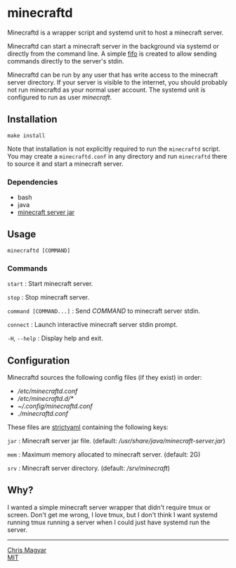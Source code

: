 # minecraftd

Minecraftd is a wrapper script and systemd unit to host a minecraft server.

Minecraftd can start a minecraft server in the background via systemd or
directly from the command line. A simple [fifo][fifo] is created to allow
sending commands directly to the server's stdin.

Minecraftd can be run by any user that has write access to the minecraft server
directory. If your server is visible to the internet, you should probably not
run minecraftd as your normal user account. The systemd unit is configured to
run as user *minecraft*.

## Installation

    make install

Note that installation is not explicitly required to run the `minecraftd`
script. You may create a `minecraftd.conf` in any directory and run
`minecraftd` there to source it and start a minecraft server.

### Dependencies
- bash
- java
- [minecraft server jar][mcjar]

## Usage

    minecraftd [COMMAND]

### Commands

`start`
: Start minecraft server.

`stop`
: Stop minecraft server.

`command [COMMAND...]`
: Send *COMMAND* to minecraft server stdin.

`connect`
: Launch interactive minecraft server stdin prompt.

`-H`, `--help`
: Display help and exit.

## Configuration

Minecraftd sources the following config files (if they exist) in order:
- */etc/minecraftd.conf*
- */etc/minecraftd.d/\**
- *~/.config/minecraftd.conf*
- *./minecraftd.conf*

These files are [strictyaml][syaml] containing the following keys:

`jar`
: Minecraft server jar file. (default: */usr/share/java/minecraft-server.jar*)

`mem`
: Maximum memory allocated to minecraft server. (default: 2G)

`srv`
: Minecraft server directory. (default: */srv/minecraft*)

## Why?

I wanted a simple minecraft server wrapper that didn't require tmux or screen.
Don't get me wrong, I love tmux, but I don't think I want systemd running tmux
running a server when I could just have systemd run the server.

----
[Chris Magyar](https://mags.zone)\
[MIT](https://opensource.org/licenses/MIT)

[fifo]: https://man7.org/linux/man-pages/man7/fifo.7.html
[mcjar]: https://www.minecraft.net/en-us/download/server
[syaml]: https://hitchdev.com/strictyaml/

<!--metadata:
author: Chris Magyar <c.magyar.ec@gmail.com>
description: Automated symbolic link creator.
keywords: uln, link, symbolic link
css: ../css/main.css
-->
